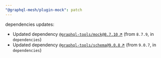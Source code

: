 ```yaml
---
"@graphql-mesh/plugin-mock": patch
---
```

dependencies updates:
  - Updated dependency [`@graphql-tools/mock@8.7.10` ↗︎](https://www.npmjs.com/package/@graphql-tools/mock/v/8.7.10) (from `8.7.9`, in `dependencies`)
  - Updated dependency [`@graphql-tools/schema@9.0.8` ↗︎](https://www.npmjs.com/package/@graphql-tools/schema/v/9.0.8) (from `9.0.7`, in `dependencies`)
